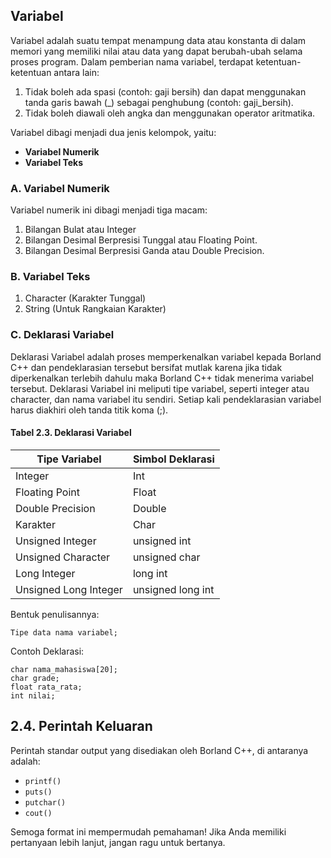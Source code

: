 ## Variabel

Variabel adalah suatu tempat menampung data atau konstanta di dalam memori yang memiliki nilai atau data yang dapat berubah-ubah selama proses program. Dalam pemberian nama variabel, terdapat ketentuan-ketentuan antara lain:

1. Tidak boleh ada spasi (contoh: gaji bersih) dan dapat menggunakan tanda garis bawah (_) sebagai penghubung (contoh: gaji_bersih).
2. Tidak boleh diawali oleh angka dan menggunakan operator aritmatika.

Variabel dibagi menjadi dua jenis kelompok, yaitu:

- **Variabel Numerik**
- **Variabel Teks**

### A. Variabel Numerik

Variabel numerik ini dibagi menjadi tiga macam:

1. Bilangan Bulat atau Integer
2. Bilangan Desimal Berpresisi Tunggal atau Floating Point.
3. Bilangan Desimal Berpresisi Ganda atau Double Precision.

### B. Variabel Teks

1. Character (Karakter Tunggal)
2. String (Untuk Rangkaian Karakter)

### C. Deklarasi Variabel

Deklarasi Variabel adalah proses memperkenalkan variabel kepada Borland C++ dan pendeklarasian tersebut bersifat mutlak karena jika tidak diperkenalkan terlebih dahulu maka Borland C++ tidak menerima variabel tersebut. Deklarasi Variabel ini meliputi tipe variabel, seperti integer atau character, dan nama variabel itu sendiri. Setiap kali pendeklarasian variabel harus diakhiri oleh tanda titik koma (;).

#### Tabel 2.3. Deklarasi Variabel

| Tipe Variabel           | Simbol Deklarasi    |
|-------------------------|---------------------|
| Integer                 | Int                 |
| Floating Point          | Float               |
| Double Precision        | Double              |
| Karakter                | Char                |
| Unsigned Integer        | unsigned int        |
| Unsigned Character      | unsigned char       |
| Long Integer            | long int            |
| Unsigned Long Integer   | unsigned long int   |

Bentuk penulisannya:

```
Tipe data nama variabel;
```

Contoh Deklarasi:

```
char nama_mahasiswa[20];
char grade;
float rata_rata;
int nilai;
```

## 2.4. Perintah Keluaran

Perintah standar output yang disediakan oleh Borland C++, di antaranya adalah:

- `printf()`
- `puts()`
- `putchar()`
- `cout()`

Semoga format ini mempermudah pemahaman! Jika Anda memiliki pertanyaan lebih lanjut, jangan ragu untuk bertanya.
